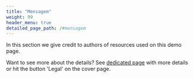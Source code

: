 ```yaml
---
title: "Mensagem"
weight: 99
header_menu: true
detailed_page_path: /#mensagem
---
```

In this section we give credit to authors of resources used on this demo page.

Want to see more about the details? See [dedicated page](posts) with more details or hit the button 'Legal' on the cover page.

